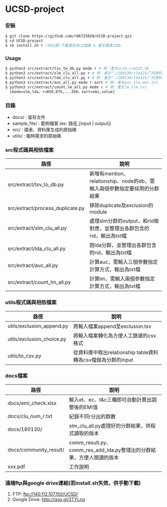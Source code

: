 # UCSD-project

### 安裝

```sh
$ git clone https://github.com/r06725028/UCSD-project.git
$ cd UCSD-project
$ sh install.sh # (非必要)下載產生db之檔案 & 產生圖表之db
```

### Usage

```sh
$ python3 src/extract/tsv_to_db.py mode r # 例：產生ucsd_slm325.db
$ python3 src/extract/slm_clu_all.py r # 例：產生“./180130/slm325/”的資料夾
$ python3 src/extract/lda_clu_all.py r # 例：產生“./180130/lda325/”的資料夾
$ python3 src/extract/auc_all.py mode r sort # 例：產生auc_slm_emi.txt
$ python3 src/extract/count_lm_all.py mode r # 例：產生lm_slm.txt
  [mode=slm,lda，r=050,075,...350，sort=emi,value]
```

### 目錄
* docs/ : 留存文件
* sample_file/ : 範例檔案 (ex: 路徑_[input | output])
* src/ : 圖表、資料庫生成的原始碼
* utils/ : 臨時需求的原始碼

### src程式碼與相依檔案
| 路徑 | 說明 |
| ------ | ------ |
| src/extract/tsv_to_db.py | 新增有mention、relationship、node的db，需輸入兩個參數指定要採用的分群結果|
| src/extract/process_duplicate.py | 移除duplicate及exclusion的module |
| src/extract/slm_clu_all.py | 處理slm分群的output，和rid做對應，並整理出各群包含的rid，輸出為txt檔 |
| src/extract/lda_clu_all.py | 跑lda分群，並整理出各群包含的rid，輸出為txt檔 |
| src/extract/auc_all.py | 計算auc，需輸入三個參數指定計算方式，輸出為txt檔 |
| src/extract/count_lm_all.py | 計算lm，需輸入兩個參數指定計算方式，輸出為txt檔 |

### utils程式碼與相依檔案
| 路徑 | 說明 |
| ------ | ------ |
| utils/exclusion_append.py | 將輸入檔案append至exclusion.tsv |
| utils/exclusion_choice.py | 將輸入檔案轉化為方便人工篩選的csv格式 |
| utils/to_csv.py | 從資料庫中取出relationship table資料轉為csv檔做為分群的input |



### docs檔案
| 路徑 | 說明 |
| ------ | ------ |
| docs/emi_check.xlsx | 輸入et、ec、t&c三欄即可自動計算出調整後的EMI值 |
| docs/clu_num_r.txt | 紀錄不同r分出的群數 |
| docs/180130/ | slm_clu_all.py處理好的分群結果，供程式讀取的版本 |
| docs/community_result/ | comm_result.py、comm_res_add_lda.py整理出的分群結果，方便人閱讀的版本 |
| xxx.pdf | 工作說明 |



### 遠端ftp與google drive連結(若install.sh失效，供手動下載)
1. FTP: ftp://140.112.107.150/UCSD/
2. Google Drive: http://goo.gl/3TYLnq

